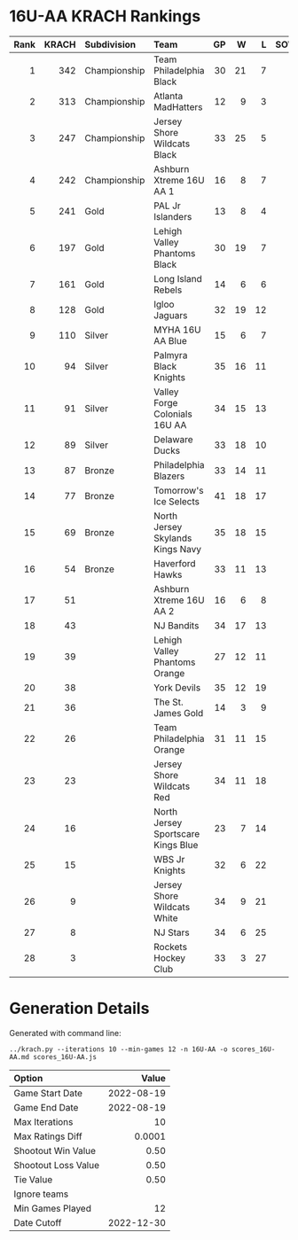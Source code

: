 # 16U-AA KRACH Rankings
Rank|KRACH|Subdivision|Team|GP|W|L|SOW|SOL|T|SoS
---:|---:|:---|:---|---:|---:|---:|---:|---:|---:|---:
1|342|Championship|Team Philadelphia Black|30|21|7|2|0|0|294
2|313|Championship|Atlanta MadHatters|12|9|3|0|0|0|155
3|247|Championship|Jersey Shore Wildcats Black|33|25|5|0|3|0|81
4|242|Championship|Ashburn Xtreme 16U AA 1|16|8|7|0|1|0|430
5|241|Gold|PAL Jr Islanders|13|8|4|1|0|0|338
6|197|Gold|Lehigh Valley Phantoms Black|30|19|7|3|1|0|158
7|161|Gold|Long Island Rebels|14|6|6|2|0|0|329
8|128|Gold|Igloo Jaguars|32|19|12|0|1|0|147
9|110|Silver|MYHA 16U AA Blue|15|6|7|2|0|0|290
10|94|Silver|Palmyra Black Knights|35|16|11|4|4|0|92
11|91|Silver|Valley Forge Colonials 16U AA|34|15|13|3|3|0|109
12|89|Silver|Delaware Ducks|33|18|10|2|3|0|68
13|87|Bronze|Philadelphia Blazers|33|14|11|3|5|0|133
14|77|Bronze|Tomorrow's Ice Selects|41|18|17|3|3|0|101
15|69|Bronze|North Jersey Skylands Kings Navy|35|18|15|2|0|0|87
16|54|Bronze|Haverford Hawks|33|11|13|3|6|0|98
17|51||Ashburn Xtreme 16U AA 2|16|6|8|2|0|0|96
18|43||NJ Bandits|34|17|13|2|2|0|55
19|39||Lehigh Valley Phantoms Orange|27|12|11|3|1|0|61
20|38||York Devils|35|12|19|2|2|0|91
21|36||The St. James Gold|14|3|9|2|0|0|118
22|26||Team Philadelphia Orange|31|11|15|3|2|0|60
23|23||Jersey Shore Wildcats Red|34|11|18|1|4|0|67
24|16||North Jersey Sportscare Kings Blue|23|7|14|2|0|0|79
25|15||WBS Jr Knights|32|6|22|4|0|0|88
26|9||Jersey Shore Wildcats White|34|9|21|0|4|0|64
27|8||NJ Stars|34|6|25|1|2|0|98
28|3||Rockets Hockey Club|33|3|27|2|1|0|40
# Generation Details

Generated with command line:
```
../krach.py --iterations 10 --min-games 12 -n 16U-AA -o scores_16U-AA.md scores_16U-AA.js
```

| Option | Value |
| :----- | ----: |
| Game Start Date | 2022-08-19 |
| Game End Date | 2022-08-19 |
| Max Iterations | 10 |
| Max Ratings Diff | 0.0001 |
| Shootout Win Value | 0.50 |
| Shootout Loss Value | 0.50 |
| Tie Value | 0.50 |
| Ignore teams |  |
| Min Games Played | 12 |
| Date Cutoff | 2022-12-30 |

